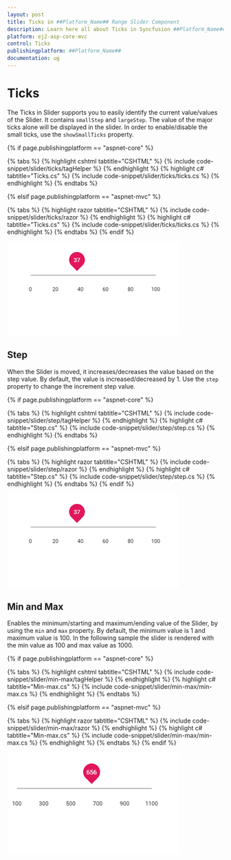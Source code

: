 ```yaml
---
layout: post
title: Ticks in ##Platform_Name## Range Slider Component
description: Learn here all about Ticks in Syncfusion ##Platform_Name## Range Slider component of Syncfusion Essential JS 2 and more.
platform: ej2-asp-core-mvc
control: Ticks
publishingplatform: ##Platform_Name##
documentation: ug
---
```



# Ticks

The Ticks in Slider supports you to easily identify the current value/values of the Slider. It contains `smallStep` and `largeStep`. The value of the major ticks alone will be displayed in the slider. In order to enable/disable the small ticks, use the `showSmallTicks` property.

{% if page.publishingplatform == "aspnet-core" %}

{% tabs %}
{% highlight cshtml tabtitle="CSHTML" %}
{% include code-snippet/slider/ticks/tagHelper %}
{% endhighlight %}
{% highlight c# tabtitle="Ticks.cs" %}
{% include code-snippet/slider/ticks/ticks.cs %}
{% endhighlight %}
{% endtabs %}

{% elsif page.publishingplatform == "aspnet-mvc" %}

{% tabs %}
{% highlight razor tabtitle="CSHTML" %}
{% include code-snippet/slider/ticks/razor %}
{% endhighlight %}
{% highlight c# tabtitle="Ticks.cs" %}
{% include code-snippet/slider/ticks/ticks.cs %}
{% endhighlight %}
{% endtabs %}
{% endif %}



![ASP .NET Core - Slider - Ticks](./images/slider-ticks.png)

## Step

When the Slider is moved, it increases/decreases the value based on the step value. By default, the value is increased/decreased by 1. Use the `step` property to change the increment step value.

{% if page.publishingplatform == "aspnet-core" %}

{% tabs %}
{% highlight cshtml tabtitle="CSHTML" %}
{% include code-snippet/slider/step/tagHelper %}
{% endhighlight %}
{% highlight c# tabtitle="Step.cs" %}
{% include code-snippet/slider/step/step.cs %}
{% endhighlight %}
{% endtabs %}

{% elsif page.publishingplatform == "aspnet-mvc" %}

{% tabs %}
{% highlight razor tabtitle="CSHTML" %}
{% include code-snippet/slider/step/razor %}
{% endhighlight %}
{% highlight c# tabtitle="Step.cs" %}
{% include code-snippet/slider/step/step.cs %}
{% endhighlight %}
{% endtabs %}
{% endif %}



![ASP .NET Core - Slider - Step](./images/slider-ticks.png)

## Min and Max

Enables the minimum/starting and maximum/ending value of the Slider, by using the `min` and `max` property. By default, the minimum value is 1 and maximum value is 100. In the following sample the slider is rendered with the min value as 100 and max value as 1000.

{% if page.publishingplatform == "aspnet-core" %}

{% tabs %}
{% highlight cshtml tabtitle="CSHTML" %}
{% include code-snippet/slider/min-max/tagHelper %}
{% endhighlight %}
{% highlight c# tabtitle="Min-max.cs" %}
{% include code-snippet/slider/min-max/min-max.cs %}
{% endhighlight %}
{% endtabs %}

{% elsif page.publishingplatform == "aspnet-mvc" %}

{% tabs %}
{% highlight razor tabtitle="CSHTML" %}
{% include code-snippet/slider/min-max/razor %}
{% endhighlight %}
{% highlight c# tabtitle="Min-max.cs" %}
{% include code-snippet/slider/min-max/min-max.cs %}
{% endhighlight %}
{% endtabs %}
{% endif %}



![ASP .NET Core - Slider - Min and Max](./images/slider-min-max.png)
